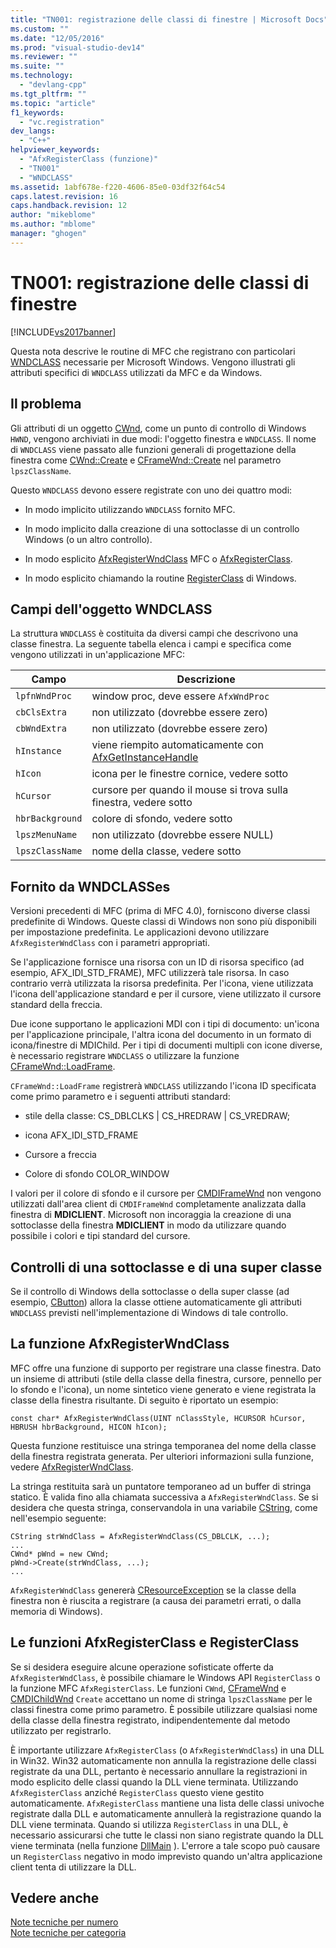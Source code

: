 ```yaml
---
title: "TN001: registrazione delle classi di finestre | Microsoft Docs"
ms.custom: ""
ms.date: "12/05/2016"
ms.prod: "visual-studio-dev14"
ms.reviewer: ""
ms.suite: ""
ms.technology: 
  - "devlang-cpp"
ms.tgt_pltfrm: ""
ms.topic: "article"
f1_keywords: 
  - "vc.registration"
dev_langs: 
  - "C++"
helpviewer_keywords: 
  - "AfxRegisterClass (funzione)"
  - "TN001"
  - "WNDCLASS"
ms.assetid: 1abf678e-f220-4606-85e0-03df32f64c54
caps.latest.revision: 16
caps.handback.revision: 12
author: "mikeblome"
ms.author: "mblome"
manager: "ghogen"
---
```

# TN001: registrazione delle classi di finestre
[!INCLUDE[vs2017banner](../assembler/inline/includes/vs2017banner.md)]

Questa nota descrive le routine di MFC che registrano con particolari [WNDCLASS](http://msdn.microsoft.com/library/windows/desktop/ms633576) necessarie per Microsoft Windows.  Vengono illustrati gli attributi specifici di `WNDCLASS` utilizzati da MFC e da Windows.  
  
## Il problema  
 Gli attributi di un oggetto [CWnd](../mfc/reference/cwnd-class.md), come un punto di controllo di Windows `HWND`, vengono archiviati in due modi: l'oggetto finestra e `WNDCLASS`.  Il nome di `WNDCLASS` viene passato alle funzioni generali di progettazione della finestra come [CWnd::Create](../Topic/CWnd::Create.md) e [CFrameWnd::Create](../Topic/CFrameWnd::Create.md) nel parametro `lpszClassName`.  
  
 Questo `WNDCLASS` devono essere registrate con uno dei quattro modi:  
  
-   In modo implicito utilizzando `WNDCLASS` fornito MFC.  
  
-   In modo implicito dalla creazione di una sottoclasse di un controllo Windows \(o un altro controllo\).  
  
-   In modo esplicito [AfxRegisterWndClass](../Topic/AfxRegisterWndClass.md) MFC o [AfxRegisterClass](../Topic/AfxRegisterClass.md).  
  
-   In modo esplicito chiamando la routine [RegisterClass](http://msdn.microsoft.com/library/windows/desktop/ms633586) di Windows.  
  
## Campi dell'oggetto WNDCLASS  
 La struttura `WNDCLASS` è costituita da diversi campi che descrivono una classe finestra.  La seguente tabella elenca i campi e specifica come vengono utilizzati in un'applicazione MFC:  
  
|Campo|Descrizione|  
|-----------|-----------------|  
|`lpfnWndProc`|window proc, deve essere `AfxWndProc`|  
|`cbClsExtra`|non utilizzato \(dovrebbe essere zero\)|  
|`cbWndExtra`|non utilizzato \(dovrebbe essere zero\)|  
|`hInstance`|viene riempito automaticamente con [AfxGetInstanceHandle](../Topic/AfxGetInstanceHandle.md)|  
|`hIcon`|icona per le finestre cornice, vedere sotto|  
|`hCursor`|cursore per quando il mouse si trova sulla finestra, vedere sotto|  
|`hbrBackground`|colore di sfondo, vedere sotto|  
|`lpszMenuName`|non utilizzato \(dovrebbe essere NULL\)|  
|`lpszClassName`|nome della classe, vedere sotto|  
  
## Fornito da WNDCLASSes  
 Versioni precedenti di MFC \(prima di MFC 4.0\), forniscono diverse classi predefinite di Windows.  Queste classi di Windows non sono più disponibili per impostazione predefinita.  Le applicazioni devono utilizzare `AfxRegisterWndClass` con i parametri appropriati.  
  
 Se l'applicazione fornisce una risorsa con un ID di risorsa specifico \(ad esempio, AFX\_IDI\_STD\_FRAME\), MFC utilizzerà tale risorsa.  In caso contrario verrà utilizzata la risorsa predefinita.  Per l'icona, viene utilizzata l'icona dell'applicazione standard e per il cursore, viene utilizzato il cursore standard della freccia.  
  
 Due icone supportano le applicazioni MDI con i tipi di documento: un'icona per l'applicazione principale, l'altra icona del documento in un formato di icona\/finestre di MDIChild.  Per i tipi di documenti multipli con icone diverse, è necessario registrare `WNDCLASS` o utilizzare la funzione [CFrameWnd::LoadFrame](../Topic/CFrameWnd::LoadFrame.md).  
  
 `CFrameWnd::LoadFrame` registrerà `WNDCLASS` utilizzando l'icona ID specificata come primo parametro e i seguenti attributi standard:  
  
-   stile della classe: CS\_DBLCLKS &#124; CS\_HREDRAW &#124; CS\_VREDRAW;  
  
-   icona AFX\_IDI\_STD\_FRAME  
  
-   Cursore a freccia  
  
-   Colore di sfondo COLOR\_WINDOW  
  
 I valori per il colore di sfondo e il cursore per [CMDIFrameWnd](../mfc/reference/cmdiframewnd-class.md) non vengono utilizzati dall'area client di `CMDIFrameWnd` completamente analizzata dalla finestra di **MDICLIENT**.  Microsoft non incoraggia la creazione di una sottoclasse della finestra **MDICLIENT** in modo da utilizzare quando possibile i colori e tipi standard del cursore.  
  
## Controlli di una sottoclasse e di una super classe  
 Se il controllo di Windows della sottoclasse o della super classe \(ad esempio, [CButton](../mfc/reference/cbutton-class.md)\) allora la classe ottiene automaticamente gli attributi `WNDCLASS` previsti nell'implementazione di Windows di tale controllo.  
  
## La funzione AfxRegisterWndClass  
 MFC offre una funzione di supporto per registrare una classe finestra.  Dato un insieme di attributi \(stile della classe della finestra, cursore, pennello per lo sfondo e l'icona\), un nome sintetico viene generato e viene registrata la classe della finestra risultante.  Di seguito è riportato un esempio:  
  
```  
const char* AfxRegisterWndClass(UINT nClassStyle, HCURSOR hCursor, HBRUSH hbrBackground, HICON hIcon);  
```  
  
 Questa funzione restituisce una stringa temporanea del nome della classe della finestra registrata generata.  Per ulteriori informazioni sulla funzione, vedere [AfxRegisterWndClass](../Topic/AfxRegisterWndClass.md).  
  
 La stringa restituita sarà un puntatore temporaneo ad un buffer di stringa statico.  È valida fino alla chiamata successiva a `AfxRegisterWndClass`.  Se si desidera che questa stringa, conservandola in una variabile [CString](../atl-mfc-shared/using-cstring.md), come nell'esempio seguente:  
  
```  
CString strWndClass = AfxRegisterWndClass(CS_DBLCLK, ...);  
...  
CWnd* pWnd = new CWnd;  
pWnd->Create(strWndClass, ...);  
...  
```  
  
 `AfxRegisterWndClass` genererà [CResourceException](../mfc/reference/cresourceexception-class.md) se la classe della finestra non è riuscita a registrare \(a causa dei parametri errati, o dalla memoria di Windows\).  
  
## Le funzioni AfxRegisterClass e RegisterClass  
 Se si desidera eseguire alcune operazione sofisticate offerte da `AfxRegisterWndClass`, è possibile chiamare le Windows API `RegisterClass` o la funzione MFC `AfxRegisterClass`.  Le funzioni `CWnd`, [CFrameWnd](../mfc/reference/cframewnd-class.md) e [CMDIChildWnd](../mfc/reference/cmdichildwnd-class.md) `Create` accettano un nome di stringa `lpszClassName` per le classi finestra come primo parametro.  È possibile utilizzare qualsiasi nome della classe della finestra registrato, indipendentemente dal metodo utilizzato per registrarlo.  
  
 È importante utilizzare `AfxRegisterClass` \(o `AfxRegisterWndClass`\) in una DLL in Win32.  Win32 automaticamente non annulla la registrazione delle classi registrate da una DLL, pertanto è necessario annullare la registrazioni in modo esplicito delle classi quando la DLL viene terminata.  Utilizzando `AfxRegisterClass` anziché `RegisterClass` questo viene gestito automaticamente.  `AfxRegisterClass` mantiene una lista delle classi univoche registrate dalla DLL e automaticamente annullerà la registrazione quando la DLL viene terminata.  Quando si utilizza `RegisterClass` in una DLL, è necessario assicurarsi che tutte le classi non siano registrate quando la DLL viene terminata \(nella funzione [DllMain](http://msdn.microsoft.com/library/windows/desktop/ms682583) \).  L'errore a tale scopo può causare un `RegisterClass` negativo in modo imprevisto quando un'altra applicazione client tenta di utilizzare la DLL.  
  
## Vedere anche  
 [Note tecniche per numero](../mfc/technical-notes-by-number.md)   
 [Note tecniche per categoria](../mfc/technical-notes-by-category.md)